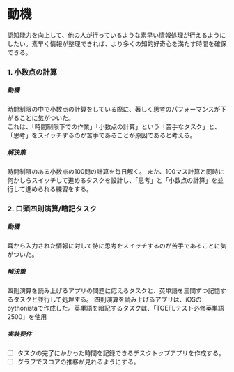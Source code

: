 # 動機
認知能力を向上して、他の人が行っているような素早い情報処理が行えるようにしたい。素早く情報が整理できれば、より多くの知的好奇心を満たす時間を確保できる。

### 1. 小数点の計算
##### 動機
時間制限の中で小数点の計算をしている際に、著しく思考のパフォーマンスが下がることに気がついた。  
これは、「時間制限下での作業」「小数点の計算」という「苦手なタスク」と、「思考」をスイッチするのが苦手であることが原因であると考える。

##### 解決策
時間制限のある小数点の100問の計算を毎日解く。
また、100マス計算と同時に何かしらスイッチして進めるタスクを設計し、「思考」と「小数点の計算」を並行して進められる練習をする。


### 2. 口頭四則演算/暗記タスク
##### 動機
耳から入力された情報に対して特に思考をスイッチするのが苦手であることに気がついた。

##### 解決策
四則演算を読み上げるアプリの問題に応えるタスクと、英単語を三問ずつ記憶するタスクと並行して処理する。
四則演算を読み上げるアプリは、iOSのpythonistaで作成した。英単語を暗記するタスクは、「TOEFLテスト必修英単語2500」を使用

##### 実装要件
* [ ] タスクの完了にかかった時間を記録できるデスクトップアプリを作成する。  
* [ ] グラフでスコアの推移が見れるようにする。
